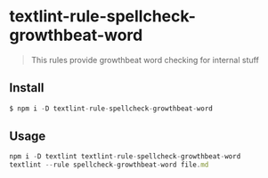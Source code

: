 # textlint-rule-spellcheck-growthbeat-word

> This rules provide growthbeat word checking for internal stuff

## Install

```javascript
$ npm i -D textlint-rule-spellcheck-growthbeat-word
```

## Usage

```javascript
npm i -D textlint textlint-rule-spellcheck-growthbeat-word
textlint --rule spellcheck-growthbeat-word file.md
```
